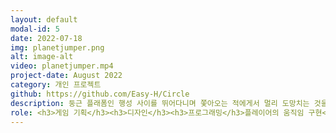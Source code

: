 ```yaml
---
layout: default
modal-id: 5
date: 2022-07-18
img: planetjumper.png
alt: image-alt
video: planetjumper.mp4
project-date: August 2022
category: 개인 프로젝트
github: https://github.com/Easy-H/Circle
description: 둥근 플래폼인 행성 사이를 뛰어다니며 쫓아오는 적에게서 멀리 도망치는 것을 목표로 하는 게임입니다. <br><br>행성의 중력 영향권에 붙잡히면 그 행성에 중력에 영향을 받습니다. 행성의 크기에 따라서 중력의 크기가 달라집니다.<br><br>터치하면 중력의 영향에서 벗어나 앞으로 나아갑니다. 올바른 타이밍에 터치하여 최대한 멀리 도망야 합니다.
role: <h3>게임 기획</h3><h3>디자인</h3><h3>프로그래밍</h3>플레이어의 움직임 구현<br>카메라 움직임 구현
---
```

